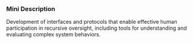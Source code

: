 ### Mini Description

Development of interfaces and protocols that enable effective human participation in recursive oversight, including tools for understanding and evaluating complex system behaviors.
